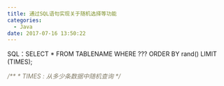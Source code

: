 ```yaml
---
title: 通过SQL语句实现关于随机选择等功能
categories:
  - Java
date: 2017-07-16 13:50:22
---
```

SQL：SELECT * FROM TABLENAME WHERE ??? ORDER BY rand() LIMIT (TIMES);

<span style="color:#857F6B;font-style:italic;">
/**
 * TIMES : 从多少条数据中随机查询
 */
</span>
